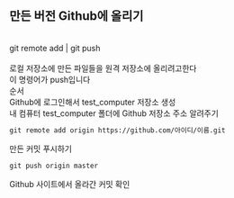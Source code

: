 ## 만든 버전 Github에 올리기
<br/>
git remote add | git push<br/>
<br/>
로컬 저장소에 만든 파일들을 원격 저장소에 올리려고한다<br/>
이 명령어가 push입니다
<br/>
순서<br/>
Github에 로그인해서 test_computer 저장소 생성<br/>
내 컴퓨터 test_computer 폴더에 Github 저장소 주소 알려주기<br/>

```html
git remote add origin https://github.com/아이디/이름.git
```
만든 커밋 푸시하기<br/>
```html
git push origin master
```  
Github 사이트에서 올라간 커밋 확인<br/>
